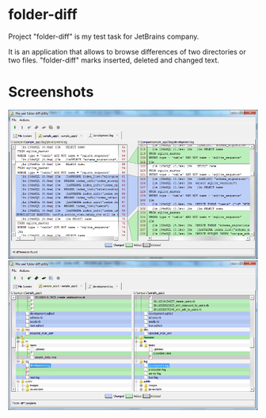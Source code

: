 folder-diff
===========
Project "folder-diff" is my test task for JetBrains company.

It is an application that allows to browse differences of two directories or two files. "folder-diff" marks inserted, deleted and changed text.


Screenshots
===========

![](http://github.com/avokin/folder-diff/raw/master/sshots/file.png)
![](http://github.com/avokin/folder-diff/raw/master/sshots/folder.png)